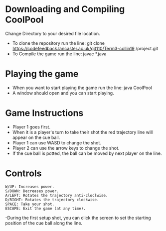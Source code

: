 # Downloading and Compiling CoolPool

Change Directory to your desired file location.
- To clone the repository run the line: 
    git clone https://codefeedback.lancaster.ac.uk/git110/Term3-collin19 /project.git
- To Compile the game run the line:
    javac *.java

# Playing the game

- When you want to start playing the game run the line:
    java CoolPool
- A window should open and you can start playing.

# Game Instructions

- Player 1 goes first.
- When it is a player's turn to take their shot the red trajectory line will appear on the cue ball.
- Player 1 can use WASD to change the shot.
- Player 2 can use the arrow keys to change the shot.
- If the cue ball is potted, the ball can be moved by next player on the line.
    
# Controls

    W/UP: Increases power.
    S/DOWN: Decreases power.
    A/LEFT: Rotates the trajectory anti-cloclwise.
    D/RIGHT: Rotates the trajectory clockwise.
    SPACE: Take your shot.
    ESCAPE: Exit the game (at any time).

-During the first setup shot, you can click the screen to set the starting position of the cue ball along the line.